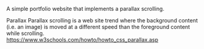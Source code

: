 A simple portfolio website that implements a parallax scrolling.

Parallax
Parallax scrolling is a web site trend where the background content (i.e. an image) is moved at a different speed than the foreground content while scrolling.
<br/> https://www.w3schools.com/howto/howto_css_parallax.asp
